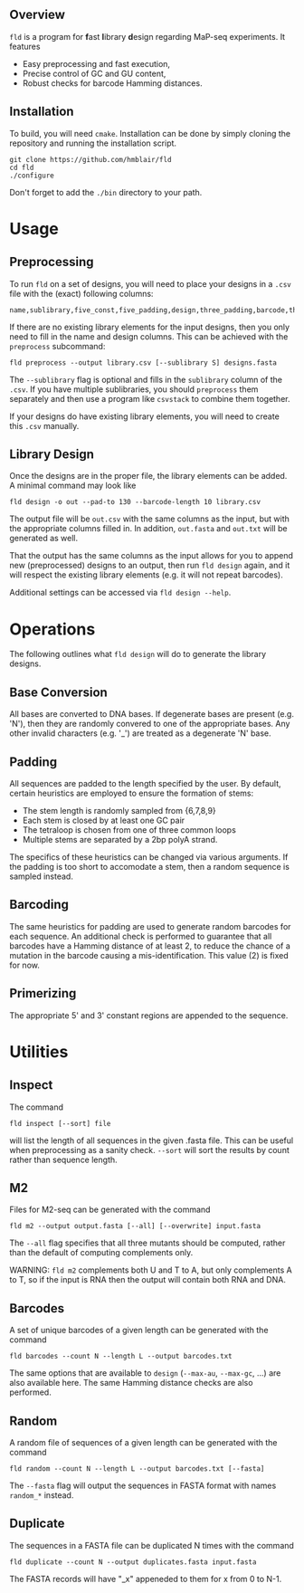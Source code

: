 ## Overview

`fld` is a program for **f**ast **l**ibrary **d**esign regarding MaP-seq experiments. It features
* Easy preprocessing and fast execution,
* Precise control of GC and GU content,
* Robust checks for barcode Hamming distances.

## Installation

To build, you will need `cmake`. Installation can be done by simply cloning the repository and running the installation script.
```
git clone https://github.com/hmblair/fld
cd fld
./configure
```
Don't forget to add the `./bin` directory to your path.

# Usage

## Preprocessing

To run `fld` on a set of designs, you will need to place your designs in a `.csv` file with the (exact) following columns:
```
name,sublibrary,five_const,five_padding,design,three_padding,barcode,three_const
```
If there are no existing library elements for the input designs, then you only need to fill in the name and design columns. This can be achieved with the `preprocess` subcommand:
```
fld preprocess --output library.csv [--sublibrary S] designs.fasta
```
The `--sublibrary` flag is optional and fills in the `sublibrary` column of the `.csv`. If you have multiple sublibraries, you should `preprocess` them separately and then use a program like `csvstack` to combine them together.

If your designs do have existing library elements, you will need to create this `.csv` manually.

## Library Design

Once the designs are in the proper file, the library elements can be added. A minimal command may look like
```
fld design -o out --pad-to 130 --barcode-length 10 library.csv
```
The output file will be `out.csv` with the same columns as the input, but with the appropriate columns filled in. In addition, `out.fasta` and `out.txt` will be generated as well.

That the output has the same columns as the input allows for you to append new (preprocessed) designs to an output, then run `fld design` again, and it will respect the existing library elements (e.g. it will not repeat barcodes).

Additional settings can be accessed via `fld design --help`.

# Operations

The following outlines what `fld design` will do to generate the library designs.

## Base Conversion

All bases are converted to DNA bases. If degenerate bases are present (e.g. 'N'), then they are randomly convered to one of the appropriate bases. Any other invalid characters (e.g. '_') are treated as a degenerate 'N' base.

## Padding

All sequences are padded to the length specified by the user. By default, certain heuristics are employed to ensure the formation of stems:
* The stem length is randomly sampled from {6,7,8,9}
* Each stem is closed by at least one GC pair
* The tetraloop is chosen from one of three common loops
* Multiple stems are separated by a 2bp polyA strand.

The specifics of these heuristics can be changed via various arguments. If the padding is too short to accomodate a stem, then a random sequence is sampled instead. 

## Barcoding

The same heuristics for padding are used to generate random barcodes for each sequence. An additional check is performed to guarantee that all barcodes have a Hamming distance of at least 2, to reduce the chance of a mutation in the barcode causing a mis-identification. This value (2) is fixed for now.

## Primerizing

The appropriate 5' and 3' constant regions are appended to the sequence.

# Utilities

## Inspect

The command
```
fld inspect [--sort] file
```
will list the length of all sequences in the given .fasta file. This can be useful when preprocessing as a sanity check. `--sort` will sort the results by count rather than sequence length.

## M2

Files for M2-seq can be generated with the command
```
fld m2 --output output.fasta [--all] [--overwrite] input.fasta
```
The `--all` flag specifies that all three mutants should be computed, rather than the default of computing complements only.

WARNING: `fld m2` complements both U and T to A, but only complements A to T, so if the input is RNA then the output will contain both RNA and DNA.

## Barcodes

A set of unique barcodes of a given length can be generated with the command
```
fld barcodes --count N --length L --output barcodes.txt
```
The same options that are available to `design` (`--max-au`, `--max-gc`, ...) are also available here. The same Hamming distance checks are also performed.

## Random

A random file of sequences of a given length can be generated with the command
```
fld random --count N --length L --output barcodes.txt [--fasta]
```
The `--fasta` flag will output the sequences in FASTA format with names `random_*` instead.

## Duplicate

The sequences in a FASTA file can be duplicated N times with the command
```
fld duplicate --count N --output duplicates.fasta input.fasta
```
The FASTA records will have "_x" appeneded to them for x from 0 to N-1.
